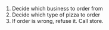 1. Decide which business to order from
2. Decide which type of pizza to order
3. If order is wrong, refuse it. Call store.
